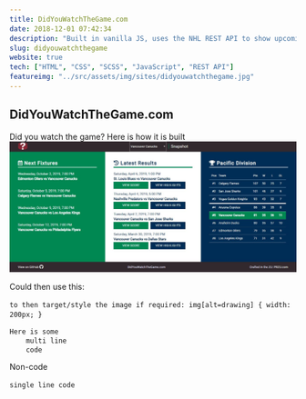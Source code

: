 ```yaml
---
title: DidYouWatchTheGame.com
date: 2018-12-01 07:42:34
description: "Built in vanilla JS, uses the NHL REST API to show upcoming fixtures, previous results and higlights and table standings for all NHL teams. "
slug: didyouwatchthegame
website: true
tech: ["HTML", "CSS", "SCSS", "JavaScript", "REST API"]
featureimg: "../src/assets/img/sites/didyouwatchthegame.jpg"
---
```


## DidYouWatchTheGame.com

Did you watch the game? Here is how it is built
![Alternative](../src/assets/img/sites/didyouwatchthegame.jpg)

Could then use this:

`to then target/style the image if required: img[alt=drawing] { width: 200px; }`


```
Here is some
    multi line
    code
```

Non-code

`single line code`
